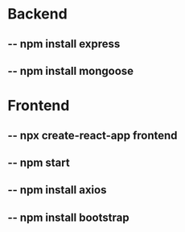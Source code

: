 # Backend
-- npm install express
--
-- npm install mongoose
--
# Frontend
-- npx create-react-app frontend
--
-- npm start
--
-- npm install axios
--
-- npm install bootstrap
--
